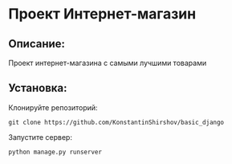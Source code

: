 # Проект Интернет-магазин

## Описание:

Проект интернет-магазина с самыми лучшими товарами

## Установка:

Клонируйте репозиторий:
```
git clone https://github.com/KonstantinShirshov/basic_django
```
Запустите сервер: 
```
python manage.py runserver

```
